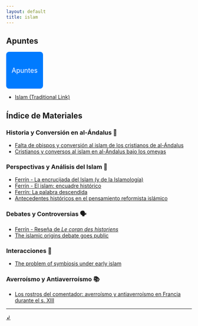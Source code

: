 ```yaml
---
layout: default
title: islam
---
```


<style>
  .clickable-box {
    display: flex;
    align-items: center;
    justify-content: center;
    width: 100px;
    height: 100px;
    background-color: #007BFF;
    color: white;
    text-decoration: none;
    font-size: 18px;
    border-radius: 8px;
    transition: background-color 0.3s ease;
  }

  .clickable-box:hover {
    background-color: #0056b3;
  }
</style>

## Apuntes

<a href="apuntes/islm.html" class="clickable-box">
  Apuntes
</a>

- [Islam (Traditional Link)](apuntes/islm.md)


## Índice de Materiales

### Historia y Conversión en al-Ándalus 🕌
- [Falta de obispos y conversión al islam de los cristianos de al-Ándalus](materiales/faltadeobispos.pdf)
- [Cristianos y conversos al islam en al-Ándalus bajo los omeyas](materiales/cristianosyconversos.pdf)

### Perspectivas y Análisis del Islam 🕋
- [Ferrín - La encrucijada del Islam (y de la Islamología)](/materiales/encrucijada.pdf)
- [Ferrín - El islam: encuadre histórico](materiales/encuadrehistorico.pdf)
- [Ferrín: La palabra descendida](materiales/lapalabradescendida.pdf)
- [Antecedentes históricos en el pensamiento reformista islámico](materiales/reformismo.pdf)


### Debates y Controversias 🗣️
- [Ferrín - Reseña de *Le coran des historiens*](/materiales/ferrinresenha.pdf)
- [The islamic origins debate goes public](materiales/islamorigins.pdf)
  
### Interacciones 🤝
- [The problem of symbiosis under early islam](materiales/symbiosis.pdf)

### Averroísmo y Antiaverroísmo 📚
- [Los rostros del comentador: averroísmo y antiaverroísmo en Francia durante el s. XIII](materiales/averroes.pdf)



---

[↲](../)

